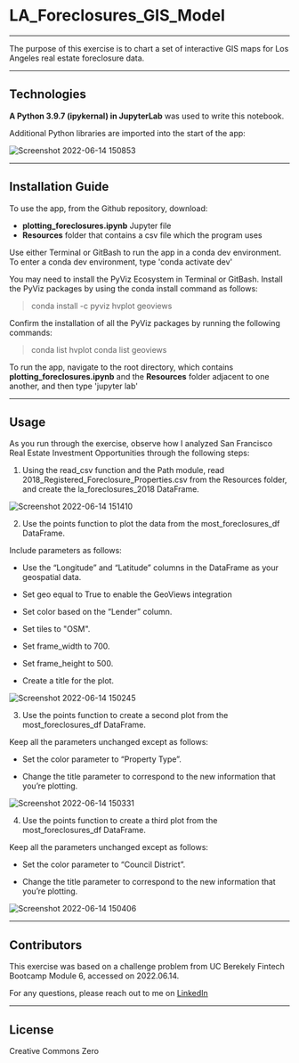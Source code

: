 # LA_Foreclosures_GIS_Model

---

The purpose of this exercise is to chart a set of interactive GIS maps for Los Angeles real estate foreclosure data.

---

## Technologies

**A Python 3.9.7 (ipykernal) in JupyterLab** was used to write this notebook.


Additional Python libraries are imported into the start of the app: 

![Screenshot 2022-06-14 150853](https://user-images.githubusercontent.com/95719899/173689316-7a060037-5139-4878-98d6-383395d963da.jpg)





---

## Installation Guide

To use the app, from the Github repository, download:
- **plotting_foreclosures.ipynb** Jupyter file 
- **Resources** folder that contains a csv file which the program uses

Use either Terminal or GitBash to run the app in a conda dev environment. 
To enter a conda dev environment, type
'conda activate dev'

You may need to install the PyViz Ecosystem in Terminal or GitBash.
Install the PyViz packages by using the conda install command as follows:
> conda install -c pyviz hvplot geoviews

Confirm the installation of all the PyViz packages by running the following commands:
> conda list hvplot
> conda list geoviews

To run the app, navigate to the root directory, which contains **plotting_foreclosures.ipynb** and the **Resources** folder adjacent to one another, and then type
'jupyter lab'



---

## Usage

As you run through the exercise, observe how I analyzed San Francisco Real Estate Investment Opportunities through the following steps:

1. Using the read_csv function and the Path module, read 2018_Registered_Foreclosure_Properties.csv from the Resources folder, and create the la_foreclosures_2018 DataFrame.

![Screenshot 2022-06-14 151410](https://user-images.githubusercontent.com/95719899/173690145-849547a6-6ac5-49d6-a95c-fe3edc92a2ad.jpg)


2. Use the points function to plot the data from the most_foreclosures_df DataFrame. 

Include parameters as follows:

- Use the “Longitude” and “Latitude” columns in the DataFrame as your geospatial data.

- Set geo equal to True to enable the GeoViews integration

- Set color based on the “Lender” column.

- Set tiles to "OSM".

- Set frame_width to 700.

- Set frame_height to 500.

- Create a title for the plot.

![Screenshot 2022-06-14 150245](https://user-images.githubusercontent.com/95719899/173690191-cd6178ed-623e-488d-8f44-704150137071.jpg)




3. Use the points function to create a second plot from the most_foreclosures_df DataFrame. 

Keep all the parameters unchanged except as follows:

- Set the color parameter to “Property Type”.

- Change the title parameter to correspond to the new information that you’re plotting.


![Screenshot 2022-06-14 150331](https://user-images.githubusercontent.com/95719899/173690290-c890f68d-3c02-4467-909f-589370761eaf.jpg)



4. Use the points function to create a third plot from the most_foreclosures_df DataFrame. 

Keep all the parameters unchanged except as follows:

- Set the color parameter to “Council District”.

- Change the title parameter to correspond to the new information that you’re plotting.


![Screenshot 2022-06-14 150406](https://user-images.githubusercontent.com/95719899/173690317-b4cfcff7-39dc-479c-a10c-f1940ac9b8c7.jpg)


---

## Contributors

This exercise was based on a challenge problem from UC Berekely Fintech Bootcamp Module 6, accessed on 2022.06.14. 

For any questions, please reach out to me on [LinkedIn](https://www.linkedin.com/in/lari-rupp-5baa49153/)

---

## License

Creative Commons Zero
